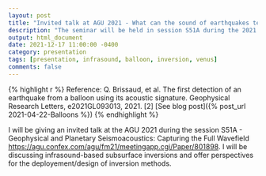 ```yaml
---
layout: post
title: "Invited talk at AGU 2021 - What can the sound of earthquakes tell us about a planet’s interior structure?"
description: "The seminar will be held in session S51A during the 2021 American Geophysical Union conference in New Orleans"
output: html_document
date: 2021-12-17 11:00:00 -0400
category: presentation
tags: [presentation, infrasound, balloon, inversion, venus]
comments: false
---
```


{% highlight r %}
Reference:
Q. Brissaud, et al.  The first detection of an earthquake from a balloon using its acoustic signature. Geophysical Research Letters, e2021GL093013, 2021.
[2] [See blog post]({% post_url 2021-04-22-Balloons %})
{% endhighlight %}

I will be giving an invited talk at the AGU 2021 during the session S51A - Geophysical and Planetary Seismoacoustics: Capturing the Full Wavefield <https://agu.confex.com/agu/fm21/meetingapp.cgi/Paper/801898>. I will be discussing infrasound-based subsurface inversions and offer perspectives for the deployement/design of inversion methods.

<object 
  data="/images/17.12.2021_Infrasound_earthquake_AGU.pdf" 
  width="1000" 
  height="1000" 
  type="application/pdf"></object>

<br/>